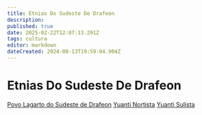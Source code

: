 ```yaml
---
title: Etnias Do Sudeste De Drafeon
description: 
published: true
date: 2025-02-22T12:07:13.291Z
tags: cultura
editor: markdown
dateCreated: 2024-08-13T19:59:04.904Z
---
```


<!-- SUBTITLE: Visão geral sobre Etnias Do Sudeste De Drafeon -->

# Etnias Do Sudeste De Drafeon
[Povo Lagarto do Sudeste de Drafeon](/lugares/plano-material/drafeon/sudeste-de-drafeon/etnias/povo-lagarto-do-sudeste-de-drafeon)
[Yuanti Nortista](/lugares/plano-material/drafeon/sudeste-de-drafeon/etnias/yuanti-nortista)
[Yuanti Sulista](/lugares/plano-material/drafeon/sudeste-de-drafeon/etnias/yuanti-sulista)
